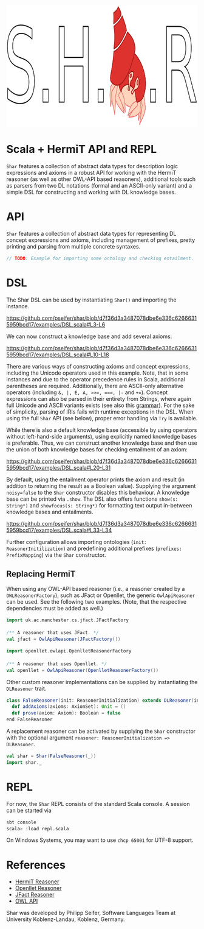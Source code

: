 <p align="center">
  <img width="768" height="320" src="resources/shar-logo.svg?raw=true">
</p>

# Scala + HermiT API and REPL

```Shar``` features a collection of abstract data types for description logic expressions and axioms in a robust API for working with the HermiT reasoner (as well as other OWL-API based reasoners), additional tools such as parsers from two DL notations (formal and an ASCII-only variant) and a simple DSL for constructing and working with DL knowledge bases.

# API

```Shar``` features a collection of abstract data types for representing DL concept expressions and axioms, including management of prefixes, pretty printing and parsing from multiple concrete syntaxes.

```scala
// TODO: Example for importing some ontology and checking entailment.
```

# DSL

The Shar DSL can be used by instantiating ```Shar()``` and importing the instance.

https://github.com/pseifer/shar/blob/d7f36d3a3487078dbe6e336c62666315959bcd17/examples/DSL.scala#L3-L6

We can now construct a knowledge base and add several axioms:

https://github.com/pseifer/shar/blob/d7f36d3a3487078dbe6e336c62666315959bcd17/examples/DSL.scala#L10-L18

There are various ways of constructing axioms and concept expressions, including the Unicode operators used in this example. Note, that in some instances and due to the operator precedence rules in Scala, additional parentheses are required. Additionally, there are ASCII-only alternative operators (including ```&, |, E, A, >>=, ===, |-``` and ```+=```). Concept expressions can also be parsed in their entirety from Strings, where again full Unicode and ASCII variants exists (see also this [grammar](https://github.com/pseifer/shar/blob/main/src/main/antlr4/DescriptionLogics.g4)). For the sake of simplicity, parsing of IRIs fails with runtime exceptions in the DSL. When using the full ```Shar``` API (see below), proper error handling via ```Try``` is available.

While there is also a default knowledge base (accessible by using operators without left-hand-side arguments), using explicitly named knowledge bases is preferable. Thus, we can construct another knowledge base and then use the union of both knowledge bases for checking entailment of an axiom: 

https://github.com/pseifer/shar/blob/d7f36d3a3487078dbe6e336c62666315959bcd17/examples/DSL.scala#L20-L31

By default, using the entailment operator prints the axiom and result (in addition to returning the result as a Boolean value). Supplying the argument ```noisy=false``` to the ```Shar``` constructor disables this behaviour. A knowledge base can be printed via ```.show```. The DSL also offers functions ```show(s: String*)``` and ```showfocus(s: String*)``` for formatting text output in-between knowledge bases and entailments.

https://github.com/pseifer/shar/blob/d7f36d3a3487078dbe6e336c62666315959bcd17/examples/DSL.scala#L33-L34

Further configuration allows importing ontologies (```init: ReasonerInitilization```) and predefining additional prefixes (```prefixes: PrefixMapping```) via the ```Shar``` constructor. 

## Replacing HermiT

When using any OWL-API based reasoner (i.e., a reasoner created by a ```OWLReasonerFactory```), such as JFact or Openllet, the generic ```OwlApiReasoner``` can be used. See the following two examples. (Note, that the respective dependencies must be added as well.)

```scala
import uk.ac.manchester.cs.jfact.JFactFactory

/** A reasoner that uses JFact. */
val jfact = OwlApiReasoner(JFactFactory())
```

```scala
import openllet.owlapi.OpenlletReasonerFactory

/** A reasoner that uses Openllet. */
val openllet = OwlApiReasoner(OpenlletReasonerFactory())
```

Other custom reasoner implementations can be supplied by instantiating the ```DLReasoner``` trait.

```scala
class FalseReasoner(init: ReasonerInitialization) extends DLReasoner(init):
  def addAxioms(axioms: AxiomSet): Unit = ()
  def prove(axiom: Axiom): Boolean = false
end FalseReasoner
```

A replacement reasoner can be activated by supplying the ```Shar``` constructor with the optional argument ```reasoner: ReasonerInitialization => DLReasoner```.

```scala
val shar = Shar(FalseReasoner(_))
import shar._
```

# REPL

For now, the ```Shar``` REPL consists of the standard Scala console. A session can be started via

```sh
sbt console
scala> :load repl.scala
```

On Windows Systems, you may want to use ```chcp 65001``` for UTF-8 support.

# References

- [HermiT Reasoner](http://www.hermit-reasoner.com/)
- [Openllet Reasoner](https://github.com/Galigator/openllet)
- [JFact Reasoner](https://jfact.sourceforge.net/)
- [OWL API](https://github.com/owlcs/owlapi)

Shar was developed by Philipp Seifer, Software Languages Team at University Koblenz-Landau, Koblenz, Germany.

